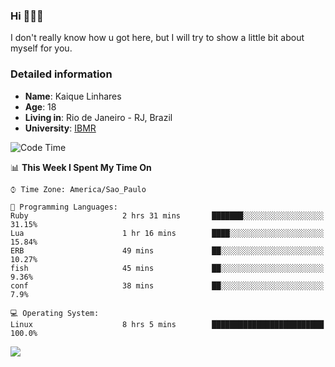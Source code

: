 ### Hi 🙋🏽‍♂️

I don't really know how u got here, but I will try to show a little bit about myself for you.

### Detailed information

* **Name**: Kaique Linhares
* **Age**: 18
* **Living in**: Rio  de Janeiro - RJ, Brazil
* **University**: [IBMR](https://www.ibmr.br/)

<!--START_SECTION:waka-->
![Code Time](http://img.shields.io/badge/Code%20Time-330%20hrs%2055%20mins-blue)

📊 **This Week I Spent My Time On** 

```text
⌚︎ Time Zone: America/Sao_Paulo

💬 Programming Languages: 
Ruby                     2 hrs 31 mins       ███████░░░░░░░░░░░░░░░░░░   31.15% 
Lua                      1 hr 16 mins        ████░░░░░░░░░░░░░░░░░░░░░   15.84% 
ERB                      49 mins             ██░░░░░░░░░░░░░░░░░░░░░░░   10.27% 
fish                     45 mins             ██░░░░░░░░░░░░░░░░░░░░░░░   9.36% 
conf                     38 mins             ██░░░░░░░░░░░░░░░░░░░░░░░   7.9%

💻 Operating System: 
Linux                    8 hrs 5 mins        █████████████████████████   100.0%

```


<!--END_SECTION:waka-->

<a href="https://www.linkedin.com/in/kaique-linhares-25a840208/"  target="_blank"><img src="https://img.shields.io/badge/-LinkedIn-%230077B5?style=for-the-badge&logo=linkedin&logoColor=white" target="_blank"></a>

